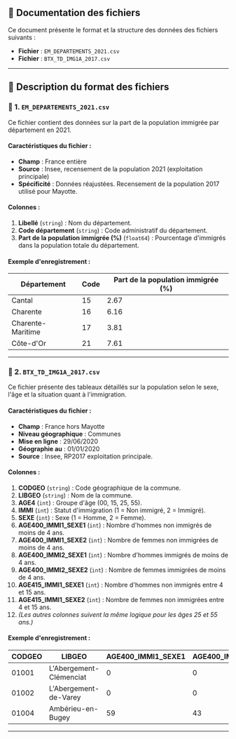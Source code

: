 
## 📄 Documentation des fichiers

Ce document présente le format et la structure des données des fichiers suivants :  
- **Fichier** : `EM_DEPARTEMENTS_2021.csv`
- **Fichier** : `BTX_TD_IMG1A_2017.csv`

---

## 📝 Description du format des fichiers

### 📂 1. `EM_DEPARTEMENTS_2021.csv`
Ce fichier contient des données sur la part de la population immigrée par département en 2021.  

#### **Caractéristiques du fichier :**
- **Champ** : France entière
- **Source** : Insee, recensement de la population 2021 (exploitation principale)
- **Spécificité** : Données réajustées. Recensement de la population 2017 utilisé pour Mayotte.

#### **Colonnes :**
1. **Libellé** (`string`) : Nom du département.
2. **Code département** (`string`) : Code administratif du département.
3. **Part de la population immigrée (%)** (`float64`) : Pourcentage d'immigrés dans la population totale du département.

#### **Exemple d'enregistrement :**
| Département       | Code | Part de la population immigrée (%) |
|------------------|------|-----------------------------------|
| Cantal          | 15   | 2.67                              |
| Charente        | 16   | 6.16                              |
| Charente-Maritime | 17 | 3.81                              |
| Côte-d'Or       | 21   | 7.61                              |

---

### 📂 2. `BTX_TD_IMG1A_2017.csv`
Ce fichier présente des tableaux détaillés sur la population selon le sexe, l'âge et la situation quant à l'immigration.  

#### **Caractéristiques du fichier :**
- **Champ** : France hors Mayotte
- **Niveau géographique** : Communes
- **Mise en ligne** : 29/06/2020
- **Géographie au** : 01/01/2020
- **Source** : Insee, RP2017 exploitation principale.

#### **Colonnes :**
1. **CODGEO** (`string`) : Code géographique de la commune.
2. **LIBGEO** (`string`) : Nom de la commune.
3. **AGE4** (`int`) : Groupe d'âge (00, 15, 25, 55).
4. **IMMI** (`int`) : Statut d'immigration (1 = Non immigré, 2 = Immigré).
5. **SEXE** (`int`) : Sexe (1 = Homme, 2 = Femme).
6. **AGE400_IMMI1_SEXE1** (`int`) : Nombre d'hommes non immigrés de moins de 4 ans.
7. **AGE400_IMMI1_SEXE2** (`int`) : Nombre de femmes non immigrées de moins de 4 ans.
8. **AGE400_IMMI2_SEXE1** (`int`) : Nombre d'hommes immigrés de moins de 4 ans.
9. **AGE400_IMMI2_SEXE2** (`int`) : Nombre de femmes immigrées de moins de 4 ans.
10. **AGE415_IMMI1_SEXE1** (`int`) : Nombre d'hommes non immigrés entre 4 et 15 ans.
11. **AGE415_IMMI1_SEXE2** (`int`) : Nombre de femmes non immigrées entre 4 et 15 ans.
12. *(Les autres colonnes suivent la même logique pour les âges 25 et 55 ans.)*

#### **Exemple d'enregistrement :**
| CODGEO | LIBGEO                 | AGE400_IMMI1_SEXE1 | AGE400_IMMI1_SEXE2 | AGE400_IMMI2_SEXE1 | AGE400_IMMI2_SEXE2 | AGE415_IMMI1_SEXE1 | AGE415_IMMI1_SEXE2 | AGE415_IMMI2_SEXE1 | AGE415_IMMI2_SEXE2 |
|--------|-------------------------|--------------------|--------------------|--------------------|--------------------|--------------------|--------------------|--------------------|--------------------|
| 01001  | L'Abergement-Clémenciat  | 0                  | 0                  | 84                 | 77                 | 1                  | 0                  | 39                 | 29                 |
| 01002  | L'Abergement-de-Varey    | 0                  | 0                  | 27                 | 30                 | 0                  | 0                  | 5                  | 10                 |
| 01004  | Ambérieu-en-Bugey        | 59                 | 43                 | 1330               | 1293               | 87                 | 86                 | 880                | 826                |

---